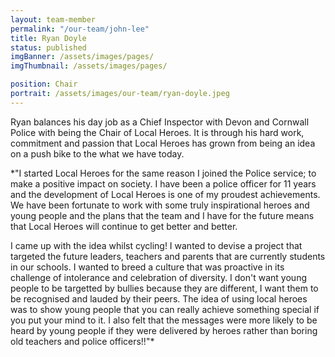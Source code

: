 ```yaml
---
layout: team-member
permalink: "/our-team/john-lee"
title: Ryan Doyle
status: published
imgBanner: /assets/images/pages/
imgThumbnail: /assets/images/pages/

position: Chair
portrait: /assets/images/our-team/ryan-doyle.jpeg
---
```


Ryan balances his day job as a Chief Inspector with Devon and Cornwall Police with being the Chair of Local Heroes.  It is through his hard work, commitment and passion that Local Heroes has grown from being an idea on a push bike to the what we have today.

*"I started Local Heroes for the same reason I joined the Police service; to make a positive impact on society. I have been a police officer for 11 years and the development of Local Heroes is one of my proudest achievements. We have been fortunate to work with some truly inspirational heroes and young people and the plans that the team and I have for the future means that Local Heroes will continue to get better and better.

I came up with the idea whilst cycling! I wanted to devise a project that targeted the future leaders, teachers and parents that are currently students in our schools. I wanted to breed a culture that was proactive in its challenge of intolerance and celebration of diversity.  I don't want young people to be targetted by bullies because they are different, I want them to be recognised and lauded by their peers. The idea of using local heroes was to show young people that you can really achieve something special if you put your mind to it. I also felt that the messages were more likely to be heard by young people if they were delivered by heroes rather than boring old teachers and police officers!!"*
